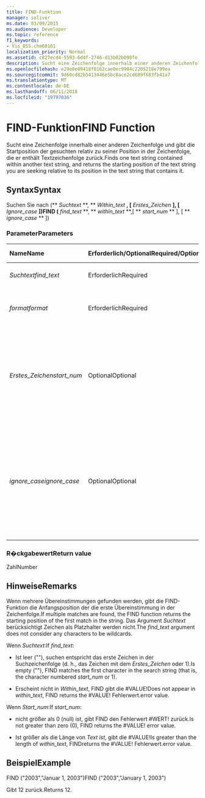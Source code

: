 ```yaml
---
title: FIND-Funktion
manager: soliver
ms.date: 03/09/2015
ms.audience: Developer
ms.topic: reference
f1_keywords:
- Vis_DSS.chm60101
localization_priority: Normal
ms.assetid: c827ecd4-5593-6d4f-2746-d13b02b098fe
description: Sucht eine Zeichenfolge innerhalb einer anderen Zeichenfolge und gibt die Startposition der gesuchten relativ zu seiner Position in der Zeichenfolge, die er enthält Textzeichenfolge zurück.
ms.openlocfilehash: e29e8e89418f0162cae0ec9904c2205218e799ea
ms.sourcegitcommit: 9d60cd82b5413446e5bc8ace2cd689f683fb41a7
ms.translationtype: MT
ms.contentlocale: de-DE
ms.lasthandoff: 06/11/2018
ms.locfileid: "19797036"
---
```

# <a name="find-function"></a><span data-ttu-id="1e039-103">FIND-Funktion</span><span class="sxs-lookup"><span data-stu-id="1e039-103">FIND Function</span></span>

<span data-ttu-id="1e039-104">Sucht eine Zeichenfolge innerhalb einer anderen Zeichenfolge und gibt die Startposition der gesuchten relativ zu seiner Position in der Zeichenfolge, die er enthält Textzeichenfolge zurück.</span><span class="sxs-lookup"><span data-stu-id="1e039-104">Finds one text string contained within another text string, and returns the starting position of the text string you are seeking relative to its position in the text string that contains it.</span></span>
  
## <a name="syntax"></a><span data-ttu-id="1e039-105">Syntax</span><span class="sxs-lookup"><span data-stu-id="1e039-105">Syntax</span></span>

<span data-ttu-id="1e039-106">Suchen Sie nach (** *Suchtext* **, ** *Within_text* **, [** *Erstes_Zeichen* **], [** *Ignore_case* **])</span><span class="sxs-lookup"><span data-stu-id="1e039-106">FIND (** *find_text* **, ** *within_text* **,[ ** *start_num* ** ], [ ** *ignore_case* ** ])</span></span> 
  
### <a name="parameters"></a><span data-ttu-id="1e039-107">Parameter</span><span class="sxs-lookup"><span data-stu-id="1e039-107">Parameters</span></span>

|<span data-ttu-id="1e039-108">**Name**</span><span class="sxs-lookup"><span data-stu-id="1e039-108">**Name**</span></span>|<span data-ttu-id="1e039-109">**Erforderlich/Optional**</span><span class="sxs-lookup"><span data-stu-id="1e039-109">**Required/Optional**</span></span>|<span data-ttu-id="1e039-110">**Datentyp**</span><span class="sxs-lookup"><span data-stu-id="1e039-110">**Data Type**</span></span>|<span data-ttu-id="1e039-111">**Beschreibung**</span><span class="sxs-lookup"><span data-stu-id="1e039-111">**Description**</span></span>|
|:-----|:-----|:-----|:-----|
| <span data-ttu-id="1e039-112">_Suchtext_</span><span class="sxs-lookup"><span data-stu-id="1e039-112">_find_text_</span></span> <br/> |<span data-ttu-id="1e039-113">Erforderlich</span><span class="sxs-lookup"><span data-stu-id="1e039-113">Required</span></span>  <br/> |<span data-ttu-id="1e039-114">**String**</span><span class="sxs-lookup"><span data-stu-id="1e039-114">**String**</span></span> <br/> |<span data-ttu-id="1e039-115">Die gesuchte Zeichenfolge.</span><span class="sxs-lookup"><span data-stu-id="1e039-115">The text string you want to find.</span></span>  <br/> |
| <span data-ttu-id="1e039-116">_format_</span><span class="sxs-lookup"><span data-stu-id="1e039-116">_format_</span></span> <br/> |<span data-ttu-id="1e039-117">Erforderlich</span><span class="sxs-lookup"><span data-stu-id="1e039-117">Required</span></span>  <br/> |<span data-ttu-id="1e039-118">**String**</span><span class="sxs-lookup"><span data-stu-id="1e039-118">**String**</span></span> <br/> |<span data-ttu-id="1e039-119">Die Zeichenfolge, die den gesuchten Text enthält.</span><span class="sxs-lookup"><span data-stu-id="1e039-119">The text string that contains the text you want to find.</span></span>  <br/> |
| <span data-ttu-id="1e039-120">_Erstes_Zeichen_</span><span class="sxs-lookup"><span data-stu-id="1e039-120">_start_num_</span></span> <br/> |<span data-ttu-id="1e039-121">Optional</span><span class="sxs-lookup"><span data-stu-id="1e039-121">Optional</span></span>  <br/> |<span data-ttu-id="1e039-122">**Nummer**</span><span class="sxs-lookup"><span data-stu-id="1e039-122">**Number**</span></span> <br/> |<span data-ttu-id="1e039-123">Das Zeichen, für die Suche zu starten.</span><span class="sxs-lookup"><span data-stu-id="1e039-123">The character at which to start the search.</span></span> <span data-ttu-id="1e039-124">Das erste Zeichen in _Within_text_ ist 1.</span><span class="sxs-lookup"><span data-stu-id="1e039-124">The first character in  _within_text_ is 1.</span></span> <span data-ttu-id="1e039-125">Wenn _Start_num_ nicht vorhanden ist, wird angenommen, 1 sein.</span><span class="sxs-lookup"><span data-stu-id="1e039-125">If  _start_num_ is missing, it is assumed to be 1.</span></span>  <br/> |
| <span data-ttu-id="1e039-126">_ignore_case_</span><span class="sxs-lookup"><span data-stu-id="1e039-126">_ignore_case_</span></span> <br/> |<span data-ttu-id="1e039-127">Optional</span><span class="sxs-lookup"><span data-stu-id="1e039-127">Optional</span></span>  <br/> |<span data-ttu-id="1e039-128">**Boolean**</span><span class="sxs-lookup"><span data-stu-id="1e039-128">**Boolean**</span></span> <br/> |<span data-ttu-id="1e039-p102">In der Standardeinstellung ist bei der FIND-Funktion Groß- und Kleinschreibung zu beachten. Wenn die Groß- und Kleinschreibung ignoriert werden soll, legen Sie für dieses Argument den Wert TRUE fest.</span><span class="sxs-lookup"><span data-stu-id="1e039-p102">By default, the FIND function is case-sensitive. If you want the FIND function to ignore case, set this argument to TRUE.</span></span>  <br/> |
   
### <a name="return-value"></a><span data-ttu-id="1e039-131">R�ckgabewert</span><span class="sxs-lookup"><span data-stu-id="1e039-131">Return value</span></span>

<span data-ttu-id="1e039-132">Zahl</span><span class="sxs-lookup"><span data-stu-id="1e039-132">Number</span></span>
  
## <a name="remarks"></a><span data-ttu-id="1e039-133">Hinweise</span><span class="sxs-lookup"><span data-stu-id="1e039-133">Remarks</span></span>

<span data-ttu-id="1e039-134">Wenn mehrere Übereinstimmungen gefunden werden, gibt die FIND-Funktion die Anfangsposition der die erste Übereinstimmung in der Zeichenfolge.</span><span class="sxs-lookup"><span data-stu-id="1e039-134">If multiple matches are found, the FIND function returns the starting position of the first match in the string.</span></span> <span data-ttu-id="1e039-135">Das Argument _Suchtext_ berücksichtigt Zeichen als Platzhalter werden nicht.</span><span class="sxs-lookup"><span data-stu-id="1e039-135">The  _find_text_ argument does not consider any characters to be wildcards.</span></span> 
  
<span data-ttu-id="1e039-136">Wenn _Suchtext_:</span><span class="sxs-lookup"><span data-stu-id="1e039-136">If  _find_text_:</span></span>
  
-  <span data-ttu-id="1e039-137">Ist leer (""), suchen entspricht das erste Zeichen in der Suchzeichenfolge (d. h., das Zeichen mit dem _Erstes_Zeichen_ oder 1).</span><span class="sxs-lookup"><span data-stu-id="1e039-137">Is empty (""), FIND matches the first character in the search string (that is, the character numbered  _start_num_ or 1).</span></span> 
    
- <span data-ttu-id="1e039-138">Erscheint nicht in _Within_text_, FIND gibt die #VALUE!</span><span class="sxs-lookup"><span data-stu-id="1e039-138">Does not appear in  _within_text_, FIND returns the #VALUE!</span></span> <span data-ttu-id="1e039-139">Fehlerwert.</span><span class="sxs-lookup"><span data-stu-id="1e039-139">error value.</span></span> 
    
<span data-ttu-id="1e039-140">Wenn _Start_num_:</span><span class="sxs-lookup"><span data-stu-id="1e039-140">If  _start_num_:</span></span>
  
- <span data-ttu-id="1e039-p105">nicht größer als 0 (null) ist, gibt FIND den Fehlerwert #WERT! zurück.</span><span class="sxs-lookup"><span data-stu-id="1e039-p105">Is not greater than zero (0), FIND returns the #VALUE! error value.</span></span> 
    
- <span data-ttu-id="1e039-143">Ist größer als die Länge von _Text ist_, gibt die #VALUE!</span><span class="sxs-lookup"><span data-stu-id="1e039-143">Is greater than the length of  _within_text_, FINDreturns the #VALUE!</span></span> <span data-ttu-id="1e039-144">Fehlerwert.</span><span class="sxs-lookup"><span data-stu-id="1e039-144">error value.</span></span> 
    
## <a name="example"></a><span data-ttu-id="1e039-145">Beispiel</span><span class="sxs-lookup"><span data-stu-id="1e039-145">Example</span></span>

<span data-ttu-id="1e039-146">FIND ("2003","Januar 1, 2003")</span><span class="sxs-lookup"><span data-stu-id="1e039-146">FIND ("2003","January 1, 2003")</span></span> 
  
<span data-ttu-id="1e039-147">Gibt 12 zurück.</span><span class="sxs-lookup"><span data-stu-id="1e039-147">Returns 12.</span></span> 
  

